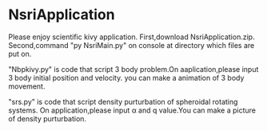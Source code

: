 # NsriApplication
Please enjoy scientific kivy application.
First,download NsriApplication.zip.
Second,command "py NsriMain.py" on console at directory which files are put on.

"Nbpkivy.py" is code that script 3 body problem.On aaplication,please input 3 body initial position and velocity.
you can make a animation of 3 body movement.

"srs.py" is code that script density purturbation of spheroidal rotating systems.
On application,please input α and q value.You can make a picture of density purturbation.
